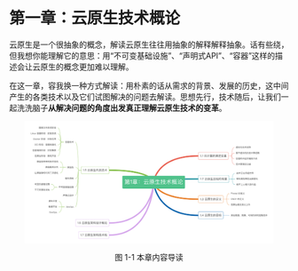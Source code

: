 # 第一章：云原生技术概论

云原生是一个很抽象的概念，解读云原生往往用抽象的解释解释抽象。话有些绕，但我想你能理解它的意思：用“不可变基础设施”、“声明式API”、“容器”这样的描述会让云原生的概念更加难以理解。

在这一章，容我换一种方式解读：用朴素的话从需求的背景、发展的历史，这中间产生的各类技术以及它们试图解决的问题去解读。思想先行，技术随后，让我们一起洗洗脑子**从解决问题的角度出发真正理解云原生技术的变革**。


<div  align="center">
	<img src="../assets/cloud-summary.png" width = "450"  align=center />
	<p>图 1-1 本章内容导读</p>
</div>



<Vssue/>